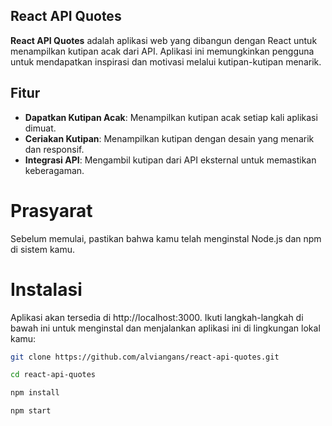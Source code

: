 ## React API Quotes
**React API Quotes** adalah aplikasi web yang dibangun dengan React untuk menampilkan kutipan acak dari API. Aplikasi ini memungkinkan pengguna untuk mendapatkan inspirasi dan motivasi melalui kutipan-kutipan menarik.

## Fitur
- **Dapatkan Kutipan Acak**: Menampilkan kutipan acak setiap kali aplikasi dimuat.
- **Ceriakan Kutipan**: Menampilkan kutipan dengan desain yang menarik dan responsif.
- **Integrasi API**: Mengambil kutipan dari API eksternal untuk memastikan keberagaman.
# Prasyarat
Sebelum memulai, pastikan bahwa kamu telah menginstal Node.js dan npm di sistem kamu.

# Instalasi
Aplikasi akan tersedia di http://localhost:3000.
Ikuti langkah-langkah di bawah ini untuk menginstal dan menjalankan aplikasi ini di lingkungan lokal kamu:
   ```bash
  git clone https://github.com/alviangans/react-api-quotes.git

  cd react-api-quotes

  npm install

  npm start


